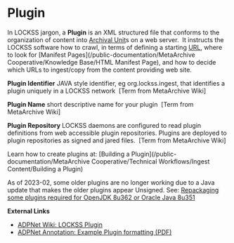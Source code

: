 Plugin
======

In LOCKSS jargon, a **Plugin** is an XML structured file that conforms to the organization of content into [Archival Unit](https://confluence.educopia.org/display/MET/AUs+-+Archival+Units)s on a web server.  It instructs the LOCKSS software how to crawl, in terms of defining a starting [URL](http://en.wikipedia.org/wiki/URL), where to look for [Manifest Pages](/public-documentation/MetaArchive Cooperative/Knowledge Base/HTML Manifest Page), and how to decide which URLs to ingest/copy from the content providing web site.

**Plugin Identifier** JAVA style identifier, eg org.lockss.ingest, that identifies a plugin uniquely in a LOCKSS network  [Term from MetaArchive Wiki]

**Plugin Name** short descriptive name for your plugin  [Term from MetaArchive Wiki]

**Plugin Repository** LOCKSS daemons are configured to read plugin definitions from web accessible plugin repositories. Plugins are deployed to plugin repositories as signed and jared files.  [Term from MetaArchive Wiki]

Learn how to create plugins at: [Building a Plugin](/public-documentation/MetaArchive Cooperative/Technical Workflows/Ingest Content/Building a Plugin)

As of 2023-02, some older plugins are no longer working due to a Java update that makes the older plugins appear Unsigned. See: [Repackaging some plugins required for OpenJDK 8u362 or Oracle Java 8u351](https://github.com/lockss/community/wiki/Repackaging-some-plugins-required-for-OpenJDK-8u362-or-Oracle-Java-8u351)

**External Links**

* [ADPNet Wiki: LOCKSS Plugin](https://adpn.org/wiki/LOCKSS_Plugin)
* [ADPNet Annotation: Example Plugin formatting (PDF)](https://adpn.org/docs/pdf/ADPNAnnotation.pdf)
